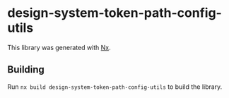 # design-system-token-path-config-utils

This library was generated with [Nx](https://nx.dev).

## Building

Run `nx build design-system-token-path-config-utils` to build the library.
